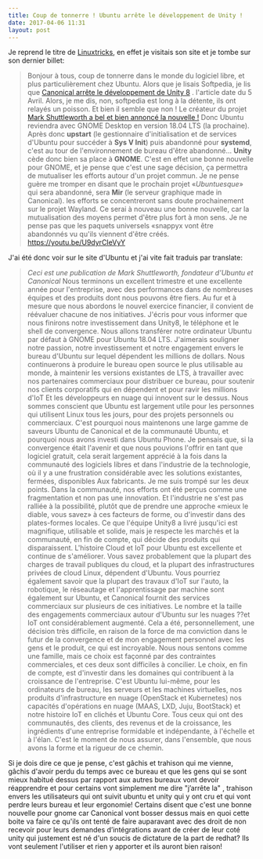 ```yaml
---
title: Coup de tonnerre ! Ubuntu arrête le développement de Unity !
date: 2017-04-06 11:31
layout: post
---
```


Je reprend le titre de
[Linuxtricks](https://www.linuxtricks.fr/news/10-logiciels-libres/330-coup-de-tonnerre-ubuntu-arrete-le-developpement-de-unity/),
en effet je visitais son site et je tombe sur son dernier billet:  

> Bonjour à tous, coup de tonnerre dans le monde du logiciel libre, et
> plus particulièrement chez Ubuntu. Alors que je lisais Softpedia, je
> lis que [Canonical arrête le développement de Unity
> 8](http://news.softpedia.com/news/canonical-to-stop-developing-unity-8-ubuntu-18-04-lts-ships-with-gnome-desktop-514604.shtml)
> . l'article date du 5 Avril. Alors, je me dis, non, softpedia est long
> à la détente, ils ont relayés un poisson. Et bien il semble que non !
> Le créateur du projet [Mark Shuttleworth a bel et bien annoncé la
> nouvelle
> !](https://insights.ubuntu.com/2017/04/05/growing-ubuntu-for-cloud-and-iot-rather-than-phone-and-convergence/)
> Donc Ubuntu reviendra avec GNOME Desktop en version 18.04 LTS (la
> prochaine). Après donc **upstart** (le gestionnaire d'initialisation
> et de services d'Ubuntu pour succéder à **Sys V Init**) puis abandonné
> pour **systemd**, c'est au tour de l'environnement de bureau d'être
> abandonné... **Unity** cède donc bien sa place à **GNOME**. C'est en
> effet une bonne nouvelle pour GNOME, et je pense que c'est une sage
> décision, ça permettra de mutualiser les efforts autour d'un projet
> commun. Je ne pense guère me tromper en disant que le prochain projet
> «*Ubuntuesque*» qui sera abandonné, sera **Mir** (le serveur graphique
> made in Canonical). les efforts se concentreront sans doute
> prochainement sur le projet Wayland. Ce serai à nouveau une bonne
> nouvelle, car la mutualisation des moyens permet d'être plus fort à
> mon sens. Je ne pense pas que les paquets universels «snappyx vont
> être abandonnés vu qu'ils viennent d'être créés.
> https://youtu.be/U9dyrCIeVyY
> </p>

<!--more-->  
J'ai été donc voir sur le site d'Ubuntu et j'ai vite fait traduis par
translate:  

> <span class="notranslate">*Ceci est une publication de Mark
> Shuttleworth, fondateur d'Ubuntu et Canonical*</span> <span
> class="notranslate"> Nous terminons un excellent trimestre et une
> excellente année pour l'entreprise, avec des performances dans de
> nombreuses équipes et des produits dont nous pouvons être
> fiers.</span> <span class="notranslate"> Au fur et à mesure que nous
> abordons le nouvel exercice financier, il convient de réévaluer
> chacune de nos initiatives.</span> <span class="notranslate"> J'écris
> pour vous informer que nous finirons notre investissement dans Unity8,
> le téléphone et le shell de convergence.</span> <span
> class="notranslate"> Nous allons transférer notre ordinateur Ubuntu
> par défaut à GNOME pour Ubuntu 18.04 LTS.</span> <span
> class="notranslate"> J'aimerais souligner notre passion, notre
> investissement et notre engagement envers le bureau d'Ubuntu sur
> lequel dépendent les millions de dollars.</span> <span
> class="notranslate"> Nous continuerons à produire le bureau open
> source le plus utilisable au monde, à maintenir les versions
> existantes de LTS, à travailler avec nos partenaires commerciaux pour
> distribuer ce bureau, pour soutenir nos clients corporatifs qui en
> dépendent et pour ravir les millions d'IoT Et les développeurs en
> nuage qui innovent sur le dessus.</span> <span class="notranslate">
> Nous sommes conscient que Ubuntu est largement utile pour les
> personnes qui utilisent Linux tous les jours, pour des projets
> personnels ou commerciaux.</span> <span class="notranslate"> C'est
> pourquoi nous maintenons une large gamme de saveurs Ubuntu de
> Canonical et de la communauté Ubuntu, et pourquoi nous avons investi
> dans Ubuntu Phone.</span> <span class="notranslate"> Je pensais que,
> si la convergence était l'avenir et que nous pouvions l'offrir en tant
> que logiciel gratuit, cela serait largement apprécié à la fois dans la
> communauté des logiciels libres et dans l'industrie de la technologie,
> où il y a une frustration considérable avec les solutions existantes,
> fermées, disponibles Aux fabricants.</span> <span class="notranslate">
> Je me suis trompé sur les deux points.</span> <span
> class="notranslate"> Dans la communauté, nos efforts ont été perçus
> comme une fragmentation et non pas une innovation.</span> <span
> class="notranslate"> Et l'industrie ne s'est pas ralliée à la
> possibilité, plutôt que de prendre une approche «mieux le diable, vous
> savez» à ces facteurs de forme, ou d'investir dans des plates-formes
> locales.</span> <span class="notranslate"> Ce que l'équipe Unity8 a
> livré jusqu'ici est magnifique, utilisable et solide, mais je respecte
> les marchés et la communauté, en fin de compte, qui décide des
> produits qui disparaissent.</span> <span class="notranslate">
> L'histoire Cloud et IoT pour Ubuntu est excellente et continue de
> s'améliorer.</span> <span class="notranslate"> Vous savez probablement
> que la plupart des charges de travail publiques du cloud, et la
> plupart des infrastructures privées de cloud Linux, dépendent
> d'Ubuntu.</span> <span class="notranslate"> Vous pourriez également
> savoir que la plupart des travaux d'IoT sur l'auto, la robotique, le
> réseautage et l'apprentissage par machine sont également sur Ubuntu,
> et Canonical fournit des services commerciaux sur plusieurs de ces
> initiatives.</span> <span class="notranslate"> Le nombre et la taille
> des engagements commerciaux autour d'Ubuntu sur les nuages ??et IoT
> ont considérablement augmenté.</span> <span class="notranslate"> Cela
> a été, personnellement, une décision très difficile, en raison de la
> force de ma conviction dans le futur de la convergence et de mon
> engagement personnel avec les gens et le produit, ce qui est
> incroyable.</span> <span class="notranslate"> Nous nous sentons comme
> une famille, mais ce choix est façonné par des contraintes
> commerciales, et ces deux sont difficiles à concilier.</span> <span
> class="notranslate"> Le choix, en fin de compte, est d'investir dans
> les domaines qui contribuent à la croissance de l'entreprise.</span>
> <span class="notranslate"> C'est Ubuntu lui-même, pour les ordinateurs
> de bureau, les serveurs et les machines virtuelles, nos produits
> d'infrastructure en nuage (OpenStack et Kubernetes) nos capacités
> d'opérations en nuage (MAAS, LXD, Juju, BootStack) et notre histoire
> IoT en clichés et Ubuntu Core.</span> <span class="notranslate"> Tous
> ceux qui ont des communautés, des clients, des revenus et de la
> croissance, les ingrédients d'une entreprise formidable et
> indépendante, à l'échelle et à l'élan.</span> <span
> class="notranslate"> C'est le moment de nous assurer, dans l'ensemble,
> que nous avons la forme et la rigueur de ce chemin.</span>
> </p>

Si je dois dire ce que je pense, c'est gâchis et trahison qui me vienne,
gâchis d'avoir perdu du temps avec ce bureau et que les gens qui se sont
mieux habitué dessus par rapport aux autres bureaux vont devoir
réapprendre et pour certains vont simplement me dire "j’arrête la" ,
trahison envers les utilisateurs qui ont suivit ubuntu et unity qui y
ont cru et qui vont perdre leurs bureau et leur ergonomie! Certains
disent que c'est une bonne nouvelle pour gnome car Canonical vont bosser
dessus mais en quoi cette boite va faire ce qu'ils ont tenté de faire
auparavant avec des droit de non recevoir pour leurs demandes
d’intégrations avant de créer de leur coté unity qui justement est né
d'un soucis de dictature de la part de redhat? Ils vont seulement
l'utiliser et rien y apporter et ils auront bien raison!
